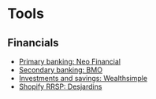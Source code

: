 # Tools

## Financials

- [Primary banking: Neo Financial](https://member.neofinancial.com/accounts)
- [Secondary banking: BMO](https://www1.bmo.com/banking/digital/login)
- [Investments and savings: Wealthsimple](https://my.wealthsimple.com/app/login?locale=en-ca)
- [Shopify RRSP: Desjardins](https://id.desjardins.com/login?state=hKFo2SBjNzMydExVWXd1eXdKVW9GV3l5SFNxUFAzeGhtZWdaaqFupWxvZ2luo3RpZNkgLXRIbkdjeG9mdlFQYWduSGpzX1NUWG5yVWtRN2pWamijY2lk2SBRN0ZnbkxQWXhuZWM0NTNxVlNxOElCbXVOUkRvNjVvSw&client=Q7FgnLPYxnec453qVSq8IBmuNRDo65oK&protocol=samlp&wa=wsignin1.0&wtrealm=https%3A%2F%2FICE&wctx=rm%3D0%26id%3Dpassive%26ru%3D%252ferc-grs%252fService%252fIdentification.aspx%3Fapplc%3DICE%20Participant&wct=2024-02-14T04%3A09%3A42Z&whr=http%3A%2F%2Fauth.desjardins.com%2Ftrust%2Finitial&wreply=https%3A%2F%2Fwww.erc-grs.dsf-dfs.com%2Ferc-grs%2FService%2FIdentification.aspx&connection=gpap&RelayState=RPID%3Dhttps%253a%252f%252fICE%26RelayState%3D%252ferc-grs%252fService%252fIdentification.aspx%253fapplc%253dICE%2BParticipant&ui_locales=en&login_hint=gpap-ice-participant)